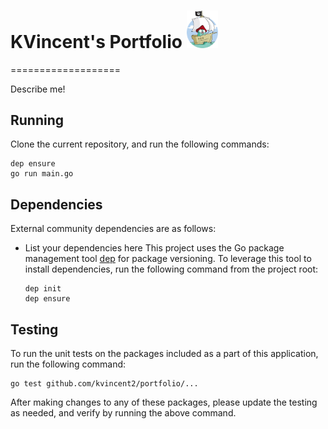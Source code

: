 # KVincent's Portfolio <img src="icons/pirate.png" width="50">
===================

Describe me!

## Running
Clone the current repository, and run the following commands:
  ```
  dep ensure
  go run main.go
  ```

## Dependencies
External community dependencies are as follows:
- List your dependencies here
This project uses the Go package management tool [dep](https://github.com/golang/dep) for package versioning. To leverage this tool to install dependencies, run the following command from the project root:
  ```
  dep init
  dep ensure
  ```

## Testing
To run the unit tests on the packages included as a part of this application, run the following command:
  ```
  go test github.com/kvincent2/portfolio/...
  ```
After making changes to any of these packages, please update the testing as needed, and verify by running the above command.



